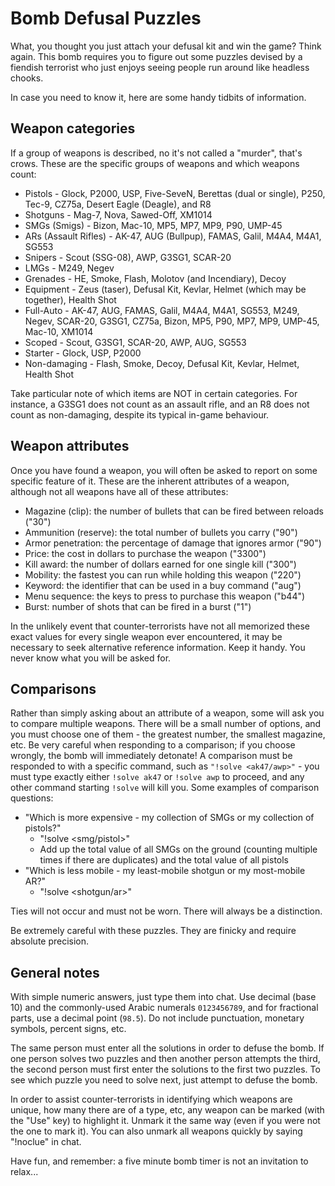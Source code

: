 Bomb Defusal Puzzles
====================

What, you thought you just attach your defusal kit and win the game? Think again.
This bomb requires you to figure out some puzzles devised by a fiendish terrorist
who just enjoys seeing people run around like headless chooks.

In case you need to know it, here are some handy tidbits of information.

Weapon categories
-----------------

If a group of weapons is described, no it's not called a "murder", that's crows.
These are the specific groups of weapons and which weapons count:

* Pistols - Glock, P2000, USP, Five-SeveN, Berettas (dual or single), P250,
  Tec-9, CZ75a, Desert Eagle (Deagle), and R8
* Shotguns - Mag-7, Nova, Sawed-Off, XM1014
* SMGs (Smigs) - Bizon, Mac-10, MP5, MP7, MP9, P90, UMP-45
* ARs (Assault Rifles) - AK-47, AUG (Bullpup), FAMAS, Galil, M4A4, M4A1, SG553
* Snipers - Scout (SSG-08), AWP, G3SG1, SCAR-20
* LMGs - M249, Negev
* Grenades - HE, Smoke, Flash, Molotov (and Incendiary), Decoy
* Equipment - Zeus (taser), Defusal Kit, Kevlar, Helmet (which may be together),
  Health Shot
* Full-Auto - AK-47, AUG, FAMAS, Galil, M4A4, M4A1, SG553, M249, Negev, SCAR-20,
  G3SG1, CZ75a, Bizon, MP5, P90, MP7, MP9, UMP-45, Mac-10, XM1014
* Scoped - Scout, G3SG1, SCAR-20, AWP, AUG, SG553
* Starter - Glock, USP, P2000
* Non-damaging - Flash, Smoke, Decoy, Defusal Kit, Kevlar, Helmet, Health Shot

Take particular note of which items are NOT in certain categories. For instance,
a G3SG1 does not count as an assault rifle, and an R8 does not count as
non-damaging, despite its typical in-game behaviour.

Weapon attributes
-----------------

Once you have found a weapon, you will often be asked to report on some specific
feature of it. These are the inherent attributes of a weapon, although not all
weapons have all of these attributes:

* Magazine (clip): the number of bullets that can be fired between reloads ("30")
* Ammunition (reserve): the total number of bullets you carry ("90")
* Armor penetration: the percentage of damage that ignores armor ("90")
* Price: the cost in dollars to purchase the weapon ("3300")
* Kill award: the number of dollars earned for one single kill ("300")
* Mobility: the fastest you can run while holding this weapon ("220")
* Keyword: the identifier that can be used in a buy command ("aug")
* Menu sequence: the keys to press to purchase this weapon ("b44")
* Burst: number of shots that can be fired in a burst ("1")

In the unlikely event that counter-terrorists have not all memorized these exact
values for every single weapon ever encountered, it may be necessary to seek
alternative reference information. Keep it handy. You never know what you will be
asked for.

Comparisons
-----------

Rather than simply asking about an attribute of a weapon, some will ask you to
compare multiple weapons. There will be a small number of options, and you must
choose one of them - the greatest number, the smallest magazine, etc. Be very
careful when responding to a comparison; if you choose wrongly, the bomb will
immediately detonate! A comparison must be responded to with a specific command,
such as `"!solve <ak47/awp>"` - you must type exactly either `!solve ak47` or
`!solve awp` to proceed, and any other command starting `!solve` will kill you.
Some examples of comparison questions:

* "Which is more expensive - my collection of SMGs or my collection of pistols?"
  - "!solve <smg/pistol>"
  - Add up the total value of all SMGs on the ground (counting multiple times
    if there are duplicates) and the total value of all pistols
* "Which is less mobile - my least-mobile shotgun or my most-mobile AR?"
  - "!solve <shotgun/ar>"

Ties will not occur and must not be worn. There will always be a distinction.

Be extremely careful with these puzzles. They are finicky and require absolute
precision.

General notes
-------------

With simple numeric answers, just type them into chat. Use decimal (base 10) and
the commonly-used Arabic numerals `0123456789`, and for fractional parts, use
a decimal point (`98.5`). Do not include punctuation, monetary symbols, percent
signs, etc.

The same person must enter all the solutions in order to defuse the bomb. If one
person solves two puzzles and then another person attempts the third, the second
person must first enter the solutions to the first two puzzles. To see which
puzzle you need to solve next, just attempt to defuse the bomb.

In order to assist counter-terrorists in identifying which weapons are unique,
how many there are of a type, etc, any weapon can be marked (with the "Use" key)
to highlight it. Unmark it the same way (even if you were not the one to mark
it). You can also unmark all weapons quickly by saying "!noclue" in chat.

Have fun, and remember: a five minute bomb timer is not an invitation to relax...

